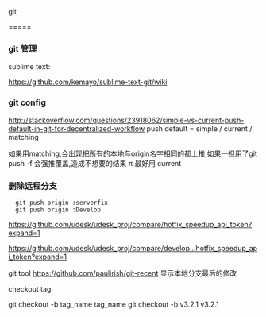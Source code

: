 git

=====

### git 管理
sublime text:

https://github.com/kemayo/sublime-text-git/wiki

### git config
  http://stackoverflow.com/questions/23918062/simple-vs-current-push-default-in-git-for-decentralized-workflow
  push
    default = simple / current / matching

  如果用matching,会出现把所有的本地与origin名字相同的都上推,如果一担用了git push -f 会强推覆盖,造成不想要的结果
π
  最好用 current

### 删除远程分支

```shell
  git push origin :serverfix
  git push origin :Develop
```

https://github.com/udesk/udesk_proj/compare/hotfix_speedup_api_token?expand=1

https://github.com/udesk/udesk_proj/compare/develop...hotfix_speedup_api_token?expand=1

git tool
https://github.com/paulirish/git-recent 显示本地分支最后的修改

checkout tag

git checkout -b tag_name tag_name
git checkout -b v3.2.1 v3.2.1

